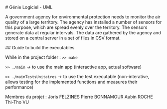 # Génie Logiciel - UML

A government agency for environmental protection needs to monitor the air quality of a large
territory. The agency has installed a number of sensors for this purpose, which are spread evenly over
the territory. The sensors generate data at regular intervals. The data are gathered by the agency and
stored on a central server in a set of files in CSV format.


## Guide to build the executables 

While in the project folder :
`>> make`

`>> ./main`
-> to use the main app (interactive app, actual software)

`>> ./mainTestsUnitaires`
-> to use the test executable (non-interative, allows testing for the implemented functions and measures their performance)


Membres du projet :
Joris FELZINES
Pierre BONNAMOUR
Aubin ROCHE
Thi-Tho VU
